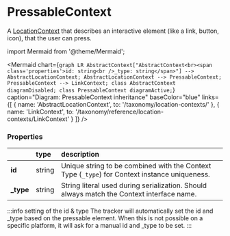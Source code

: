 # PressableContext

A [LocationContext](/taxonomy/location-contexts/) that describes an interactive element (like a link, button, icon), that the user can press.

import Mermaid from '@theme/Mermaid';

<Mermaid chart={`
	graph LR
		AbstractContext["AbstractContext<br><span class='properties'>id: string<br />_type: string</span>"] --> AbstractLocationContext;
        AbstractLocationContext --> PressableContext;
        PressableContext --> LinkContext;
    class AbstractContext diagramDisabled;
    class PressableContext diagramActive;
`} 
  caption="Diagram: PressableContext inheritance" 
  baseColor="blue" 
  links={[
    { name: 'AbstractLocationContext', to: '/taxonomy/location-contexts/' },
    { name: 'LinkContext', to: '/taxonomy/reference/location-contexts/LinkContext' }
  ]}
/>

### Properties
|           | type        | description
| :--       | :--         | :--           
| **id**    | string      | Unique string to be combined with the Context Type (`_type`) for Context instance uniqueness.
| **_type** | string      | String literal used during serialization. Should always match the Context interface name.

:::info setting of the id & type
The tracker will automatically set the id and _type based on the pressable element. When this is not possible on a specific platform, it will ask for a manual id and _type to be set.
:::